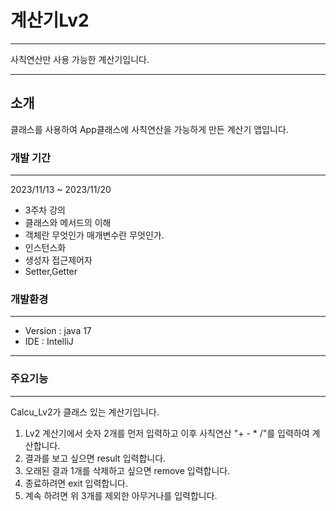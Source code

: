 # 계산기Lv2
___
사칙연산만 사용 가능한 계산기입니다.
___
## 소개
클래스를 사용하여 App클래스에 사칙연산을 가능하게 만든 계산기 앱입니다.

### 개발 기간
___
2023/11/13 ~ 2023/11/20
+ 3주차 강의
+ 클래스와 메서드의 이해
+ 객체란 무엇인가 매개변수란 무엇인가.
+ 인스턴스화
+ 생성자 접근제어자 
+ Setter,Getter

### 개발환경
___
+ Version : java 17
+ IDE : IntelliJ
___

### 주요기능
___
Calcu_Lv2가 클래스 있는 계산기입니다.
1. Lv2 계산기에서 숫자 2개를 먼저 입력하고 이후 사칙연산 "+ - * /"를 입력하여 계산합니다.
2. 결과를 보고 싶으면 result 입력합니다.
3. 오래된 결과 1개를 삭제하고 싶으면 remove 입력합니다.
4. 종료하려면 exit 입력합니다.
5. 계속 하려면 위 3개를 제외한 아무거나를 입력합니다.
